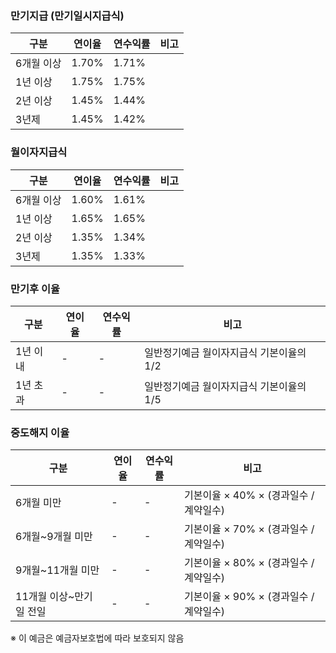 ### 만기지급 (만기일시지급식)

| 구분         | 연이율 | 연수익률 | 비고 |
|--------------|--------|----------|------|
| 6개월 이상   | 1.70%  | 1.71%    |      |
| 1년 이상     | 1.75%  | 1.75%    |      |
| 2년 이상     | 1.45%  | 1.44%    |      |
| 3년제        | 1.45%  | 1.42%    |      |

### 월이자지급식

| 구분         | 연이율 | 연수익률 | 비고 |
|--------------|--------|----------|------|
| 6개월 이상   | 1.60%  | 1.61%    |      |
| 1년 이상     | 1.65%  | 1.65%    |      |
| 2년 이상     | 1.35%  | 1.34%    |      |
| 3년제        | 1.35%  | 1.33%    |      |

### 만기후 이율

| 구분         | 연이율 | 연수익률 | 비고                                                   |
|--------------|--------|----------|--------------------------------------------------------|
| 1년 이내     | -      | -        | 일반정기예금 월이자지급식 기본이율의 1/2              |
| 1년 초과     | -      | -        | 일반정기예금 월이자지급식 기본이율의 1/5              |

### 중도해지 이율

| 구분                      | 연이율 | 연수익률 | 비고                                         |
|---------------------------|--------|----------|----------------------------------------------|
| 6개월 미만                | -      | -        | 기본이율 × 40% × (경과일수 / 계약일수)       |
| 6개월~9개월 미만          | -      | -        | 기본이율 × 70% × (경과일수 / 계약일수)       |
| 9개월~11개월 미만         | -      | -        | 기본이율 × 80% × (경과일수 / 계약일수)       |
| 11개월 이상~만기일 전일   | -      | -        | 기본이율 × 90% × (경과일수 / 계약일수)       |

※ 이 예금은 예금자보호법에 따라 보호되지 않음